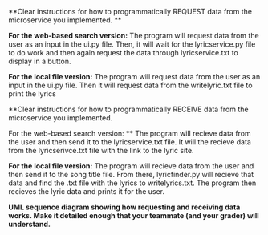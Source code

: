 **Clear instructions for how to programmatically REQUEST data from the microservice you implemented. **

**For the web-based search version:** 
The program will request data from the user as an input in the ui.py file. Then, it will wait for the lyricservice.py file to do work and then again request the data through lyricservice.txt to display in a button. 

**For the local file version:**
The program will request data from the user as an input in the ui.py file. Then it will request data from the writelyric.txt file to print the lyrics


**Clear instructions for how to programmatically RECEIVE data from the microservice you implemented.

For the web-based search version: **
The program will recieve data from the user and then send it to the lyricservice.txt file. It will the recieve data from the lyricserivce.txt file with the link to the lyric site. 

**For the local file version:**
The program will recieve data from the user and then send it to the song title file. From there, lyricfinder.py will recieve that data and find the .txt file with the lyrics to writelyrics.txt. The program then recieves the lyric data and prints it for the user.


**UML sequence diagram showing how requesting and receiving data works. Make it detailed enough that your teammate (and your grader) will understand.**
